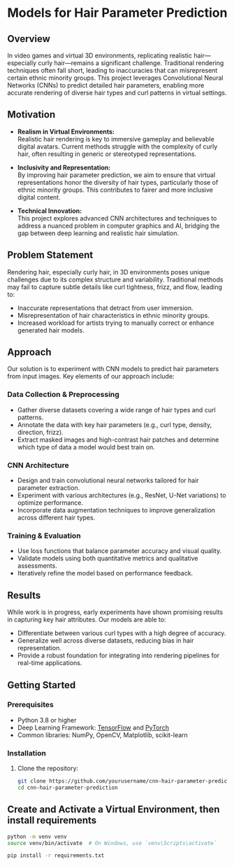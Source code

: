 # Models for Hair Parameter Prediction  

## Overview  
In video games and virtual 3D environments, replicating realistic hair—especially curly hair—remains a significant challenge. Traditional rendering techniques often fall short, leading to inaccuracies that can misrepresent certain ethnic minority groups. This project leverages Convolutional Neural Networks (CNNs) to predict detailed hair parameters, enabling more accurate rendering of diverse hair types and curl patterns in virtual settings.  

## Motivation  
- **Realism in Virtual Environments:**  
  Realistic hair rendering is key to immersive gameplay and believable digital avatars. Current methods struggle with the complexity of curly hair, often resulting in generic or stereotyped representations.  

- **Inclusivity and Representation:**  
  By improving hair parameter prediction, we aim to ensure that virtual representations honor the diversity of hair types, particularly those of ethnic minority groups. This contributes to fairer and more inclusive digital content.  

- **Technical Innovation:**  
  This project explores advanced CNN architectures and techniques to address a nuanced problem in computer graphics and AI, bridging the gap between deep learning and realistic hair simulation.  

## Problem Statement  
Rendering hair, especially curly hair, in 3D environments poses unique challenges due to its complex structure and variability. Traditional methods may fail to capture subtle details like curl tightness, frizz, and flow, leading to:  
- Inaccurate representations that detract from user immersion.  
- Misrepresentation of hair characteristics in ethnic minority groups.  
- Increased workload for artists trying to manually correct or enhance generated hair models.  

## Approach  
Our solution is to experiment with CNN models to predict hair parameters from input images. Key elements of our approach include:  

### Data Collection & Preprocessing  
- Gather diverse datasets covering a wide range of hair types and curl patterns.  
- Annotate the data with key hair parameters (e.g., curl type, density, direction, frizz).  
- Extract masked images and high-contrast hair patches and determine which type of data a model would best train on.

### CNN Architecture  
- Design and train convolutional neural networks tailored for hair parameter extraction.  
- Experiment with various architectures (e.g., ResNet, U-Net variations) to optimize performance.  
- Incorporate data augmentation techniques to improve generalization across different hair types.  

### Training & Evaluation  
- Use loss functions that balance parameter accuracy and visual quality.  
- Validate models using both quantitative metrics and qualitative assessments.  
- Iteratively refine the model based on performance feedback.  

## Results  
While work is in progress, early experiments have shown promising results in capturing key hair attributes. Our models are able to:  
- Differentiate between various curl types with a high degree of accuracy.  
- Generalize well across diverse datasets, reducing bias in hair representation.  
- Provide a robust foundation for integrating into rendering pipelines for real-time applications.  

## Getting Started  

### Prerequisites  
- Python 3.8 or higher  
- Deep Learning Framework: [TensorFlow](https://www.tensorflow.org/) and [PyTorch](https://pytorch.org/)  
- Common libraries: NumPy, OpenCV, Matplotlib, scikit-learn 

### Installation  
1. Clone the repository:  
   ```bash
   git clone https://github.com/yourusername/cnn-hair-parameter-prediction.git
   cd cnn-hair-parameter-prediction

  ## Create and Activate a Virtual Environment, then install requirements 

```bash
python -m venv venv
source venv/bin/activate  # On Windows, use `venv\Scripts\activate`

pip install -r requirements.txt






